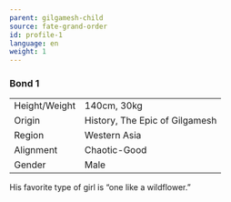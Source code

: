 ```yaml
---
parent: gilgamesh-child
source: fate-grand-order
id: profile-1
language: en
weight: 1
---
```


### Bond 1

<table>
  <tr><td>Height/Weight</td><td>140cm, 30kg</td></tr>
  <tr><td>Origin</td><td>History, The Epic of Gilgamesh</td></tr>
  <tr><td>Region</td><td>Western Asia</td></tr>
  <tr><td>Alignment</td><td>Chaotic-Good</td></tr>
  <tr><td>Gender</td><td>Male</td></tr>
</table>

His favorite type of girl is “one like a wildflower.”
